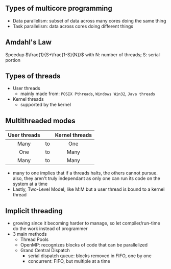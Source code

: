 ## Types of multicore programming
- Data parallelism: subset of data across many cores doing the same thing
- Task parallelism: data across cores doing different things

## Amdahl's Law
Speedup $\frac{1}{S+\frac{1-S}{N}}$
    with N: number of threads; S: serial portion

## Types of threads
- User threads
    - mainly made from: `POSIX Pthreads`, `Windows Win32`, `Java threads`
- Kernel threads
    - supported by the kernel

## Multithreaded modes
| User threads |       | Kernel threads |
| :----------: | :---: | :------------: |
|     Many     |  to   |      One       |
|     One      |  to   |      Many      |
|     Many     |  to   |      Many      |

- many to one implies that if a threads halts, the others cannot pursue. also, they aren't truly independant as only one can run its code on the system at a time
- Lastly, Two-Level Model, like M:M but a user thread is bound to a kernel thread

## Implicit threading
- growing since it becoming harder to manage, so let compiler/run-time do the work instead of programmer
- 3 main methods
    - Thread Pools
    - OpenMP: recognizes blocks of code that can be parallelized
    - Grand Central Dispatch
        - serial dispatch queue: blocks removed in FIFO, one by one
        - concurrent: FIFO, but multiple at a time

